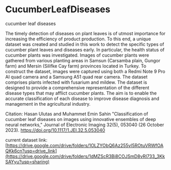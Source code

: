 # CucumberLeafDiseases
cucumber leaf diseases

The timely detection of diseases on plant leaves is of utmost importance for increasing the efficiency of product production. To this end, a unique dataset was created and studied in this work to detect the specific types of cucumber plant leaves and diseases early. In particular, the health status of cucumber plants was investigated. Images of cucumber plants were gathered from various planting areas in Samsun (Carsamba plain, Gungor farm) and Mersin (Silifke Cay farm) provinces located in Turkey. To construct the dataset, images were captured using both a Redmi Note 9 Pro AI quad camera and a Samsung A51 quad rear camera. The dataset comprises plants infected with fusarium and mildew. The dataset is designed to provide a comprehensive representation of the different disease types that may afflict cucumber plants. The aim is to enable the accurate classification of each disease to improve disease diagnosis and management in the agricultural industry.

Citation: Hasan Ulutas and Muhammet Emin Sahin "Classification of cucumber leaf diseases on images using innovative ensembles of deep neural networks," Journal of Electronic Imaging 32(5), 053040 (26 October 2023). https://doi.org/10.1117/1.JEI.32.5.053040


current dataset link:
[https://drive.google.com/drive/folders/1OLZYObQ6Az255vl5ROtuVRWfOAQKk6cn?usp=drive_link](https://drive.google.com/drive/folders/1dMZScR3Bi8COJSmD8vRI733_3KkSAYyu?usp=sharing)
